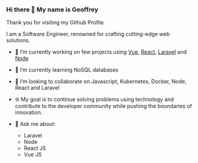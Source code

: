 ### Hi there 👋 My name is Geoffrey

Thank you for visiting my Github Profile

 I am a Software Engineer, renowned for crafting cutting-edge web solutions.

- 🔭 I’m currently working on few projects using [Vue](https://vuejs.org/), [React](https://react.dev/), [Laravel](https://laravel.com/) and [Node](https://nodejs.org/en)
- 🌱 I’m currently learning NoSQL databases
- 👯 I’m looking to collaborate on Javascript, Kubernetes, Docker, Node, React and Laravel
- 🌐 My goal is to continue solving problems using technology and contribute to the developer community while pushing the boundaries of innovation.
  
- 💬 Ask me about:
  - Laravel
  - Node
  - React JS
  - Vue JS 
